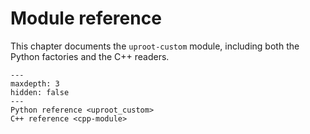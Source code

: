 # Module reference

This chapter documents the `uproot-custom` module, including both the Python factories and the C++ readers.

```{toctree}
---
maxdepth: 3
hidden: false
---
Python reference <uproot_custom>
C++ reference <cpp-module>
```
